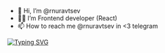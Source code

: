 - 👋 Hi, I’m @rnuravtsev
- 👨‍💻 I’m Frontend developer (React)
- 📫 How to reach me @rnuravtsev in <3 telegram

[![Typing SVG](https://readme-typing-svg.herokuapp.com?font=Monaco&pause=1000&width=435&lines=Prisoner+of+web)](https://git.io/typing-svg)

<!---
rnuravtsev/rnuravtsev is a ✨ special ✨ repository because its `README.md` (this file) appears on your GitHub profile.
You can click the Preview link to take a look at your changes.
--->
